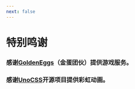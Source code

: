 ```yaml
---
next: false
---
```


# 特别鸣谢
### 感谢[GoldenEggs](https://eggs.gold/)（金蛋团伙）提供游戏服务。
### 感谢[UnoCSS](https://UnoCSS.dev)开源项目提供彩虹动画。
